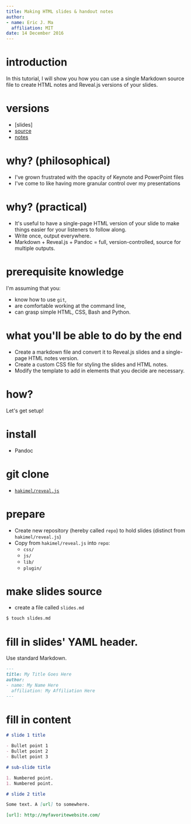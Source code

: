 ```yaml
---
title: Making HTML slides & handout notes
author:
- name: Eric J. Ma
  affiliation: MIT
date: 14 December 2016
---
```


# introduction

In this tutorial, I will show you how you can use a single Markdown source file to create HTML notes and Reveal.js versions of your slides.

# versions

- [slides]
- [source]
- [notes]

[source]: https://www.github.com/ericmjl/pandoc-reveal-tutorial
[notes]: http://ericmjl.github.io/pandoc-reveal-tutorial

# why? (philosophical)

- I've grown frustrated with the opacity of Keynote and PowerPoint files
- I've come to like having more granular control over my presentations

# why? (practical)

- It's useful to have a single-page HTML version of your slide to make things easier for your listeners to follow along.
- Write once, output everywhere.
- Markdown + Reveal.js + Pandoc = full, version-controlled, source for multiple outputs.

# prerequisite knowledge

I'm assuming that you:

- know how to use `git`,
- are comfortable working at the command line,
- can grasp simple HTML, CSS, Bash and Python.

# what you'll be able to do by the end

- Create a markdown file and convert it to Reveal.js slides and a single-page HTML notes version.
- Create a custom CSS file for styling the slides and HTML notes.
- Modify the template to add in elements that you decide are necessary.

# how?

Let's get setup!

# install

- Pandoc

# git clone

- [`hakimel/reveal.js`](https://github.com/hakimel/reveal.js)

# prepare
- Create new repository (hereby called `repo`) to hold slides (distinct from `hakimel/reveal.js`)
- Copy from `hakimel/reveal.js` into `repo`:
    - `css/`
    - `js/`
    - `lib/`
    - `plugin/`

# make slides source

- create a file called `slides.md`

```bash
$ touch slides.md
```

# fill in slides' YAML header.

Use standard Markdown.

```markdown
---
title: My Title Goes Here
author:
- name: My Name Here
  affiliation: My Affiliation Here
---
```

# fill in content

```markdown
# slide 1 title

- Bullet point 1
- Bullet point 2
- Bullet point 3

# sub-slide title

1. Numbered point.
1. Numbered point.

# slide 2 title

Some text. A [url] to somewhere.

[url]: http://myfavoritewebsite.com/
```
